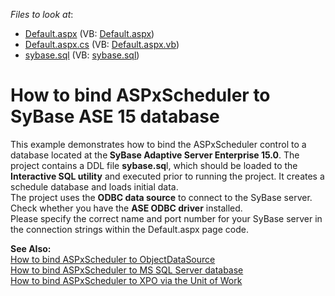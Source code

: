 <!-- default file list -->
*Files to look at*:

* [Default.aspx](./CS/WebSite/Default.aspx) (VB: [Default.aspx](./VB/WebSite/Default.aspx))
* [Default.aspx.cs](./CS/WebSite/Default.aspx.cs) (VB: [Default.aspx.vb](./VB/WebSite/Default.aspx.vb))
* [sybase.sql](./CS/WebSite/sybase.sql) (VB: [sybase.sql](./VB/WebSite/sybase.sql))
<!-- default file list end -->
# How to bind ASPxScheduler to SyBase ASE 15 database


<p>This example demonstrates how to bind the ASPxScheduler control to a database located at the<strong> SyBase Adaptive Server Enterprise 15.0</strong>. The project contains a DDL file <strong>sybase.sq</strong>l, which should be loaded to the <strong>Interactive SQL utility</strong> and executed prior to running the project. It creates a schedule database and loads initial data.<br />
The project uses the <strong>ODBC data source</strong> to connect to the SyBase server. Check whether you have the <strong>ASE ODBC driver</strong> installed. <br />
Please specify the correct name and port number for your SyBase server in the connection strings within the  Default.aspx page code.</p><p><strong>See Also:</strong><br />
<a href="https://www.devexpress.com/Support/Center/p/K18043">How to bind ASPxScheduler to ObjectDataSource</a><br />
<a href="https://www.devexpress.com/Support/Center/p/E215">How to bind ASPxScheduler to MS SQL Server database</a><br />
<a href="https://www.devexpress.com/Support/Center/p/E261">How to bind ASPxScheduler to XPO via the Unit of Work</a></p>

<br/>


